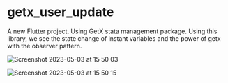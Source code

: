 # getx_user_update

A new Flutter project. Using GetX stata management package.
Using this library, we see the state change of instant variables and the power of getx with the observer pattern.

![Screenshot 2023-05-03 at 15 50 03](https://user-images.githubusercontent.com/45063194/235920876-5665a88a-7e6f-4413-8f6b-9730fabe016c.png)

![Screenshot 2023-05-03 at 15 50 15](https://user-images.githubusercontent.com/45063194/235920931-ec2ccd46-4097-43ea-8b82-27601289a953.png)
